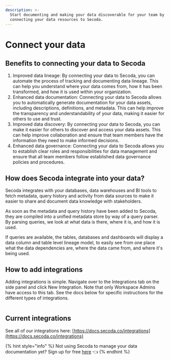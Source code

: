 ```yaml
---
description: >-
  Start documenting and making your data discoverable for your team by
  connecting your data resources to Secoda.
---
```


# Connect your data

## Benefits to connecting your data to Secoda

1. Improved data lineage: By connecting your data to Secoda, you can automate the process of tracking and documenting data lineage. This can help you understand where your data comes from, how it has been transformed, and how it is used within your organization.
2. Enhanced data documentation: Connecting your data to Secoda allows you to automatically generate documentation for your data assets, including descriptions, definitions, and metadata. This can help improve the transparency and understandability of your data, making it easier for others to use and trust.
3. Improved data discovery: By connecting your data to Secoda, you can make it easier for others to discover and access your data assets. This can help improve collaboration and ensure that team members have the information they need to make informed decisions.
4. Enhanced data governance: Connecting your data to Secoda allows you to establish clear roles and responsibilities for data management and ensure that all team members follow established data governance policies and procedures.

## How does Secoda integrate into your data?

Secoda integrates with your databases, data warehouses and BI tools to fetch metadata, query history and activity from data sources to make it easier to share and document data knowledge with stakeholders.

As soon as the metadata and query history have been added to Secoda, they are compiled into a unified metadata store by way of a query parser. By parsing queries, we look at what data is there, where it is, and how it is used.

If queries are available, the tables, databases and dashboards will display a data column and table level lineage model, to easily see from one place what the data dependencies are, where the data came from, and where it's being used.

## How to add integrations

Adding integrations is simple. Navigate over to the Integrations tab on the side panel and click New Integration. Note that only Workspace Admins have access to this tab. See the docs below for specific instructions for the different types of integrations.

<figure><img src="../../../.gitbook/assets/Kapture 2023-05-15 at 14.15.07.gif" alt=""><figcaption></figcaption></figure>

## Current integrations

See all of our integrations here: [https://docs.secoda.co/integrations](https://docs.secoda.co/integrations)







{% hint style="info" %}
Not using Secoda to manage your data documentation yet? Sign up for free [here](https://app.secoda.co/) 👈
{% endhint %}
